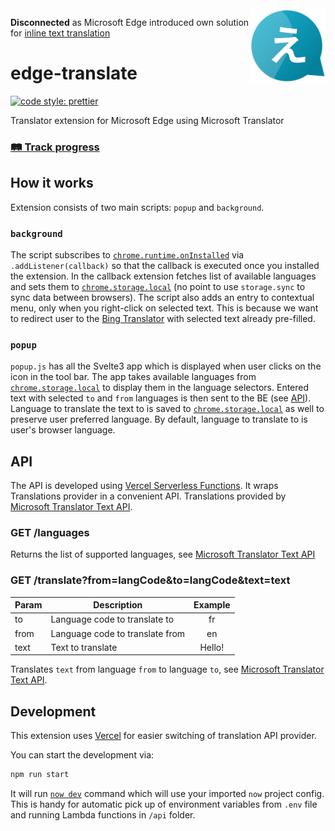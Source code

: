 <img src="packages/extension/icons/icon.svg" height="120px" align="right"/>

**Disconnected** as Microsoft Edge introduced own solution for [inline text translation](https://docs.microsoft.com/en-us/deployedge/microsoft-edge-relnote-stable-channel#version-84052240-july-16)

# edge-translate

[![code style: prettier](https://img.shields.io/badge/code_style-prettier-ff69b4.svg)](https://github.com/prettier/prettier)

Translator extension for Microsoft Edge using Microsoft Translator

<!-- <img src="public/images/demo.gif" height="300px" /> -->

### [🛤 Track progress](https://www.notion.so/lexswed/Edge-Translate-0fdfc85fee82448689ffd1dfb8f51c08)

## How it works

Extension consists of two main scripts: `popup` and `background`.

### `background`

The script subscribes to [`chrome.runtime.onInstalled`](https://developer.chrome.com/extensions/runtime#event-onInstalled) via `.addListener(callback)` so that the callback is executed once you installed the extension. In the callback extension fetches list of available languages and sets them to [`chrome.storage.local`](https://developer.chrome.com/apps/storage) (no point to use `storage.sync` to sync data between browsers).
The script also adds an entry to contextual menu, only when you right-click on selected text. This is because we want to redirect user to the [Bing Translator](https://www.bing.com/translator) with selected text already pre-filled.

### `popup`

`popup.js` has all the Svelte3 app which is displayed when user clicks on the icon in the tool bar. The app takes available languages from [`chrome.storage.local`](https://developer.chrome.com/apps/storage) to display them in the language selectors. Entered text with selected `to` and `from` languages is then sent to the BE (see [API](#API)).
Language to translate the text to is saved to [`chrome.storage.local`](https://developer.chrome.com/apps/storage) as well to preserve user preferred language. By default, language to translate to is user's browser language.

## API

The API is developed using [Vercel Serverless Functions](https://vercel.com/docs/runtimes#official-runtimes/node-js). It wraps Translations provider in a convenient API.
Translations provided by [Microsoft Translator Text API](https://docs.microsoft.com/en-us/azure/cognitive-services/translator).

### GET /languages

Returns the list of supported languages, see [Microsoft Translator Text API](https://docs.microsoft.com/en-us/azure/cognitive-services/translator/reference/v3-0-languages)

### GET /translate?from=langCode&to=langCode&text=text

| Param | Description                     | Example |
| ----- | ------------------------------- | :-----: |
| to    | Language code to translate to   |   fr    |
| from  | Language code to translate from |   en    |
| text  | Text to translate               | Hello!  |

Translates `text` from language `from` to language `to`, see [Microsoft Translator Text API](https://docs.microsoft.com/en-us/azure/cognitive-services/translator/reference/v3-0-translate).

## Development

This extension uses [Vercel](https://vercel.com) for easier switching of translation API provider.

You can start the development via:

```bash
npm run start
```

It will run [`now dev`](https://zeit.co/docs/now-cli#commands/dev) command which will use your imported `now` project config. This is handy for automatic pick up of environment variables from `.env` file and running Lambda functions in `/api` folder.

